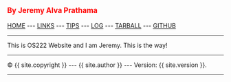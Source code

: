 ---
---
<span style="color:red; font-weight:bold; font-size:larger;">By Jeremy Alva Prathama</span>
<br><br>
[HOME](https://jeremyalv.github.io/os222/) ---
[LINKS](https://jeremyalv.github.io/os222/links.md) ---
[TIPS](https://jeremyalv.github.io/os222/tips.md) ---
[LOG](https://github.com/jeremyalv/os222/blob/main/TXT/mylog.txt) ---
[TARBALL](https://os.vlsm.org/Log/jeremyalv.tar.bz2.txt) ---
[GITHUB](https://github.com/jeremyalv)
<br>
<hr>
This is OS222 Website and I am Jeremy.
This is the way!
<br>
<hr>
&copy; {{ site.copyright }} --- {{ site.author }} --- Version: {{ site.version }}.
<hr>
<br>
